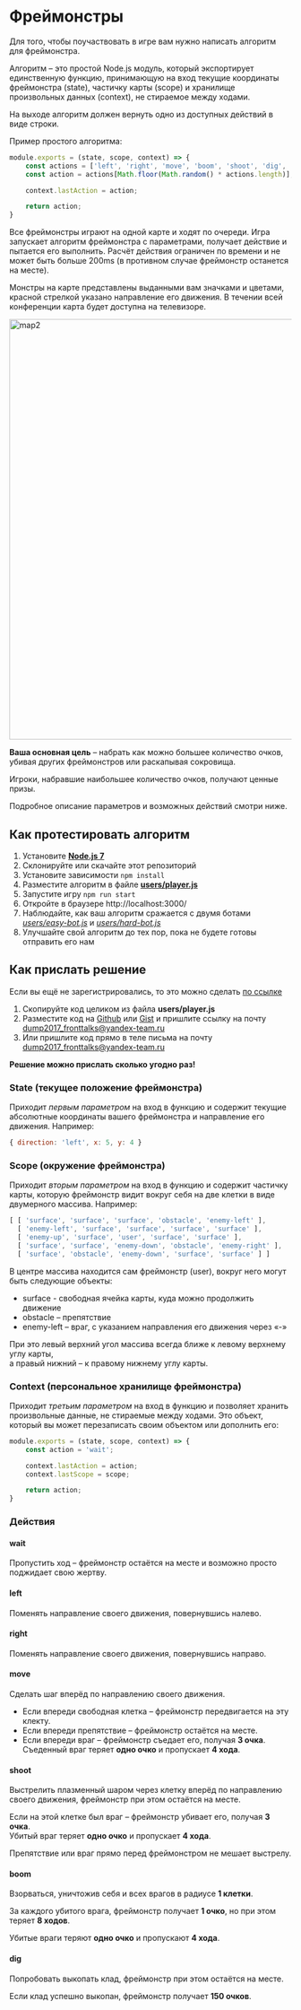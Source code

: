 # Фреймонстры

Для того, чтобы поучаствовать в игре вам нужно написать алгоритм для фреймонстра.

Алгоритм – это простой Node.js модуль, который экспортирует единственную функцию, принимающую на вход текущие координаты фреймонстра (state), частичку карты (scope) и хранилище произвольных данных (context), не стираемое между ходами.

На выходе алгоритм должен вернуть одно из доступных действий в виде строки.

Пример простого алгоритма:

```js
module.exports = (state, scope, context) => {
    const actions = ['left', 'right', 'move', 'boom', 'shoot', 'dig', 'wait'];
    const action = actions[Math.floor(Math.random() * actions.length)];

    context.lastAction = action;

    return action;
}
```

Все фреймонстры играют на одной карте и ходят по очереди. Игра запускает алгоритм фреймонстра с параметрами, получает действие и пытается его выполнить. Расчёт действия ограничен по времени и не может быть больше 200ms (в противном случае фреймонстр останется на месте).

Монстры на карте представлены выданными вам значками и цветами, красной стрелкой указано направление его движения. В течении всей конференции карта будет доступна на телевизоре.

<img width="750" alt="map2" src="https://cloud.githubusercontent.com/assets/4534405/25026159/c26b1680-20be-11e7-83c3-2d3c19e87358.png">

__Ваша основная цель__ – набрать как можно большее количество очков,   
убивая других фреймонстров или раскапывая сокровища.

Игроки, набравшие наибольшее количество очков, получают ценные призы.

Подробное описание параметров и возможных действий смотри ниже.

## Как протестировать алгоритм

1. Установите [**Node.js 7**](https://nodejs.org/en/)
1. Склонируйте или скачайте этот репозиторий
1. Установите зависимости `npm install`
1. Разместите алгоритм в файле [__users/player.js__](./users/player.js)
1. Запустите игру `npm run start`
1. Откройте в браузере http://localhost:3000/
1. Наблюдайте, как ваш алгоритм сражается с двумя ботами [_users/easy-bot.js_](./users/easy-bot.js) и [_users/hard-bot.js_](./users/hard-bot.js)
1. Улучшайте свой алгоритм до тех пор, пока не будете готовы отправить его нам

## Как прислать решение

Если вы ещё не зарегистрировались, то это можно сделать [по ссылке](https://events.yandex.ru/surveys/4726/)

1. Скопируйте код целиком из файла __users/player.js__
1. Разместите код на [Github](https://github.com/) или [Gist](https://gist.github.com/) и пришлите ссылку на почту [dump2017_fronttalks@yandex-team.ru](mailto:dump2017_fronttalks@yandex-team.ru)
1. Или пришлите код прямо в теле письма на почту dump2017_fronttalks@yandex-team.ru

__Решение можно прислать сколько угодно раз!__

### State (текущее положение фреймонстра)

Приходит _первым параметром_ на вход в функцию и содержит текущие абсолютные координаты вашего фреймонстра и направление его движения. Например:

```js
{ direction: 'left', x: 5, y: 4 }
```

### Scope (окружение фреймонстра)

Приходит _вторым параметром_ на вход в функцию и содержит частичку карты, которую фреймонстр видит вокруг себя на две клетки в виде двумерного массива. Например:

```js
[ [ 'surface', 'surface', 'surface', 'obstacle', 'enemy-left' ],
  [ 'enemy-left', 'surface', 'surface', 'surface', 'surface' ],
  [ 'enemy-up', 'surface', 'user', 'surface', 'surface' ],
  [ 'surface', 'surface', 'enemy-down', 'obstacle', 'enemy-right' ],
  [ 'surface', 'obstacle', 'enemy-down', 'surface', 'surface' ] ]
```

В центре массива находится сам фреймонстр (user), вокруг него могут быть следующие объекты:
* surface - свободная ячейка карты, куда можно продолжить движение
* obstacle – препятствие
* enemy-left – враг, с указанием направления его движения через «-»

При это левый верхний угол массива всегда ближе к левому верхнему углу карты,  
а правый нижний – к правому нижнему углу карты.

### Context (персональное хранилище фреймонстра)

Приходит _третьим параметром_ на вход в функцию и позволяет хранить произвольные данные, не стираемые между ходами. Это объект, который вы может перезаписать своим объектом или дополнить его:

```js
module.exports = (state, scope, context) => {
    const action = 'wait';

    context.lastAction = action;
    context.lastScope = scope;

    return action;
}
```

### Действия

#### wait

Пропустить ход – фреймонстр остаётся на месте и возможно просто поджидает свою жертву.

#### left

Поменять направление своего движения, повернувшись налево.

#### right

Поменять направление своего движения, повернувшись направо.

#### move

Сделать шаг вперёд по направлению своего движения.

* Если впереди свободная клетка – фреймонстр передвигается на эту клекту.
* Если впереди препятствие – фреймонстр остаётся на месте.
* Если впереди враг – фреймонстр съедает его, получая __3 очка__.  Съеденный враг теряет __одно очко__ и пропускает __4 хода__.

#### shoot

Выстрелить плазменный шаром через клетку вперёд по направлению своего движения, фреймонстр при этом остаётся на месте.

Если на этой клетке был враг – фреймонстр убивает его, получая __3 очка__.  
Убитый враг теряет __одно очко__ и пропускает __4 хода__.

Препятствие или враг прямо перед фреймонстром не мешает выстрелу.

#### boom

Взорваться, уничтожив себя и всех врагов в радиусе __1 клетки__.

За каждого убитого врага, фреймонстр получает __1 очко__, но при этом теряет __8 ходов__.

Убитые враги теряют __одно очко__ и пропускают __4 хода__.

#### dig

Попробовать выкопать клад, фреймонстр при этом остаётся на месте.

Если клад успешно выкопан, фреймонстр получает __150 очков__.
